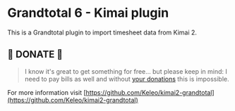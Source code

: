 # Grandtotal 6 - Kimai plugin

This is a Grandtotal plugin to import timesheet data from Kimai 2.

## 🎉 DONATE 🎉

> I know it's great to get something for free... but please keep in mind:
> I need to pay bills as well and without [your donations](https://www.paypal.me/kevinpapst) this is impossible.
 
For more information visit [https://github.com/Keleo/kimai2-grandtotal](https://github.com/Keleo/kimai2-grandtotal)

